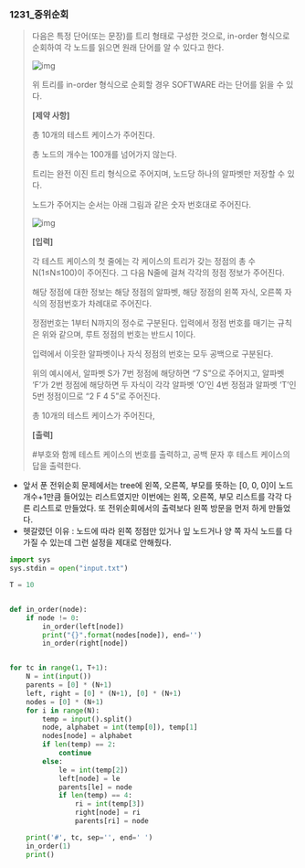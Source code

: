 ### 1231_중위순회

> 다음은 특정 단어(또는 문장)를 트리 형태로 구성한 것으로, in-order 형식으로 순회하여 각 노드를 읽으면 원래 단어를 알 수 있다고 한다.
>  
>
> ![img](https://swexpertacademy.com/main/common/fileDownload.do?downloadType=CKEditorImages&fileId=AV2XZLzKDdkBBASl)
>
>  
> 위 트리를 in-order 형식으로 순회할 경우 SOFTWARE 라는 단어를 읽을 수 있다.
>
> **[제약 사항]**
>
> 총 10개의 테스트 케이스가 주어진다.
>
> 총 노드의 개수는 100개를 넘어가지 않는다.
>
> 트리는 완전 이진 트리 형식으로 주어지며, 노드당 하나의 알파벳만 저장할 수 있다.
>
> 노드가 주어지는 순서는 아래 그림과 같은 숫자 번호대로 주어진다.
>  
>
> ![img](https://swexpertacademy.com/main/common/fileDownload.do?downloadType=CKEditorImages&fileId=AV2XZQcKDdoBBASl)
>
> 
> **[입력]**
>
> 각 테스트 케이스의 첫 줄에는 각 케이스의 트리가 갖는 정점의 총 수 N(1≤N≤100)이 주어진다. 그 다음 N줄에 걸쳐 각각의 정점 정보가 주어진다.
>
> 해당 정점에 대한 정보는 해당 정점의 알파벳, 해당 정점의 왼쪽 자식, 오른쪽 자식의 정점번호가 차례대로 주어진다.
>
> 정점번호는 1부터 N까지의 정수로 구분된다. 입력에서 정점 번호를 매기는 규칙은 위와 같으며, 루트 정점의 번호는 반드시 1이다.
>
> 입력에서 이웃한 알파벳이나 자식 정점의 번호는 모두 공백으로 구분된다.
>
> 위의 예시에서, 알파벳 S가 7번 정점에 해당하면 “7 S”으로 주어지고, 알파벳 ‘F’가 2번 정점에 해당하면 두 자식이 각각 알파벳 ‘O’인 4번 정점과 알파벳 ‘T’인 5번 정점이므로 “2 F 4 5”로 주어진다.
>
> 총 10개의 테스트 케이스가 주어진다,
>
> **[출력]**
>
> \#부호와 함께 테스트 케이스의 번호를 출력하고, 공백 문자 후 테스트 케이스의 답을 출력한다.





- 앞서 푼 전위순회 문제에서는 tree에 왼쪽, 오른쪽, 부모를 뜻하는 [0, 0, 0]이 노드 개수+1만큼 들어있는 리스트였지만 이번에는 왼쪽, 오른쪽, 부모 리스트를 각각 다른 리스트로 만들었다. 또 전위순회에서의 출력보다 왼쪽 방문을 먼저 하게 만들었다.
- 헷갈렸던 이유 : 노드에 따라 왼쪽 정점만 있거나 잎 노드거나 양 쪽 자식 노드를 다 가질 수 있는데 그런 설정을 제대로 안해줬다.

```python
import sys
sys.stdin = open("input.txt")

T = 10


def in_order(node):
    if node != 0:
        in_order(left[node])
        print("{}".format(nodes[node]), end='')
        in_order(right[node])


for tc in range(1, T+1):
    N = int(input())
    parents = [0] * (N+1)
    left, right = [0] * (N+1), [0] * (N+1)
    nodes = [0] * (N+1)
    for i in range(N):
        temp = input().split()
        node, alphabet = int(temp[0]), temp[1]
        nodes[node] = alphabet
        if len(temp) == 2:
            continue
        else:
            le = int(temp[2])
            left[node] = le
            parents[le] = node
            if len(temp) == 4:
                ri = int(temp[3])
                right[node] = ri
                parents[ri] = node

    print('#', tc, sep='', end=' ')
    in_order(1)
    print()
```

